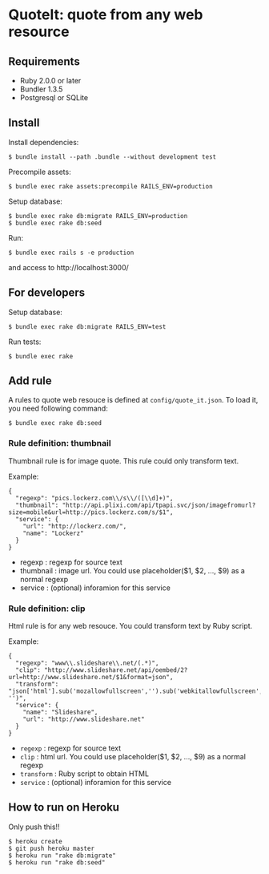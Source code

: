 # QuoteIt: quote from any web resource

## Requirements

 * Ruby 2.0.0 or later
 * Bundler 1.3.5
 * Postgresql or SQLite

## Install

Install dependencies:

    $ bundle install --path .bundle --without development test

Precompile assets:

    $ bundle exec rake assets:precompile RAILS_ENV=production

Setup database:

    $ bundle exec rake db:migrate RAILS_ENV=production
    $ bundle exec rake db:seed

Run:

    $ bundle exec rails s -e production

and access to http://localhost:3000/

## For developers

Setup database:

    $ bundle exec rake db:migrate RAILS_ENV=test

Run tests:

    $ bundle exec rake

## Add rule

A rules to quote web resouce is defined at `config/quote_it.json`. To load it, you need following command:

    $ bundle exec rake db:seed

### Rule definition: thumbnail

Thumbnail rule is for image quote. This rule could only transform text.

Example:

    {
      "regexp": "pics.lockerz.com\\/s\\/([\\d]+)",
      "thumbnail": "http://api.plixi.com/api/tpapi.svc/json/imagefromurl?size=mobile&url=http://pics.lockerz.com/s/$1",
      "service": {
        "url": "http://lockerz.com/",
        "name": "Lockerz"
      }
    }

 * regexp :    regexp for source text
 * thumbnail :    image url. You could use placeholder($1, $2, ..., $9) as a normal regexp
 * service :    (optional) inforamion for this service

### Rule definition: clip
Html rule is for any web resouce. You could transform text by Ruby script.

Example:

    {
      "regexp": "www\\.slideshare\\.net/(.*)",
      "clip": "http://www.slideshare.net/api/oembed/2?url=http://www.slideshare.net/$1&format=json",
      "transform": "json['html'].sub('mozallowfullscreen','').sub('webkitallowfullscreen','').sub('allowfullscreen', '')",
      "service": {
        "name": "Slideshare",
        "url": "http://www.slideshare.net"
      }
    }

 * `regexp` : regexp for source text
 * `clip` : html url. You could use placeholder($1, $2, ..., $9) as a normal regexp
 * `transform` : Ruby script to obtain HTML
 * `service` : (optional) inforamion for this service

## How to run on Heroku

Only push this!!

    $ heroku create
    $ git push heroku master
    $ heroku run "rake db:migrate"
    $ heroku run "rake db:seed"
